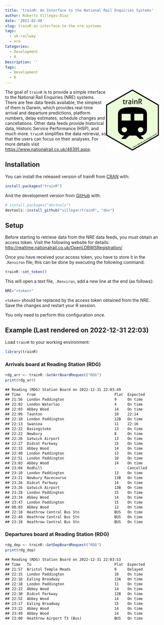 ```yaml
---
title: 'trainR: An Interface to the National Rail Enquiries Systems'
author: Roberto Villegas-Diaz
date: '2021-02-08'
slug: trainR-an-interface-to-the-nre-systems
tags:
  - uk-railway
  - nre
Categories:
  - Development
  - R
Description: ''
Tags:
  - Development
  - R
---
```


<img src="https://raw.githubusercontent.com/villegar/trainR/main/inst/images/logo.png" alt="logo" align="right" height=200px/>

The goal of `trainR` is to provide a simple interface to the 
National Rail Enquiries (NRE) systems. There are few data feeds 
available, the simplest of them is Darwin, which provides real-time 
arrival and departure predictions, platform numbers, delay estimates, 
schedule changes and cancellations. Other data feeds provide historical 
data, Historic Service Performance (HSP), and much more. `trainR` 
simplifies the data retrieval, so that the users can focus on their 
analyses. For more details visit 
https://www.nationalrail.co.uk/46391.aspx.

## Installation

You can install the released version of trainR from [CRAN](https://CRAN.R-project.org) with:

``` r
install.packages("trainR")
```

And the development version from [GitHub](https://github.com/) with:

``` r
# install.packages("devtools")
devtools::install_github("villegar/trainR", "dev")
```

## Setup
Before starting to retrieve data from the NRE data feeds, you must obtain an access token. 
Visit the following website for details: http://realtime.nationalrail.co.uk/OpenLDBWSRegistration/

Once you have received your access token, you have to store it in the `.Renviron` file; this can be 
done by executing the following command:


```r
trainR::set_token()
```

This will open a text file, `.Renviron`, add a new line at the end (as follows):

```bash
NRE="<token>"
```

`<token>` should be replaced by the access token obtained from the NRE. Save the changes and restart 
your R session.

You only need to perform this configuration once.

## Example (Last rendered on 2022-12-31 22:03)

Load `trainR` to your working environment:

```r
library(trainR)
```

### Arrivals board at Reading Station (RDG)


```r
rdg_arr <- trainR::GetArrBoardRequest("RDG")
print(rdg_arr)
```

```
## Reading (RDG) Station Board on 2022-12-31 22:03:49
## Time   From                                    Plat  Expected
## 21:56  London Paddington                       9     On time
## 22:02  London Waterloo                         4     On time
## 22:03  Abbey Wood                              14    On time
## 22:09  Taunton                                 10    22:14
## 22:10  London Paddington                       12B   On time
## 22:13  Swansea                                 11    22:16
## 22:22  Basingstoke                             13    On time
## 22:22  Newbury                                 8     On time
## 22:26  Gatwick Airport                         13    On time
## 22:27  Didcot Parkway                          15    On time
## 22:33  Abbey Wood                              14    On time
## 22:40  London Paddington                       13    On time
## 22:51  London Paddington                       10    On time
## 23:03  Abbey Wood                              14    On time
## 23:04  Redhill                                 -     Cancelled
## 23:10  London Paddington                       13    On time
## 23:21  Newbury Racecourse                      13B   On time
## 23:26  Didcot Parkway                          14    On time
## 23:26  Gatwick Airport                         13B   On time
## 23:28  London Paddington                       15    On time
## 23:34  Abbey Wood                              14    On time
## 23:47  London Paddington                       15    On time
## 00:03  Abbey Wood                              12    On time
## 22:18  Heathrow Central Bus Stn                BUS   On time
## 22:48  Heathrow Central Bus Stn                BUS   On time
## 23:18  Heathrow Central Bus Stn                BUS   On time
```

### Departures board at Reading Station (RDG)


```r
rdg_dep <- trainR::GetDepBoardRequest("RDG")
print(rdg_dep)
```

```
## Reading (RDG) Station Board on 2022-12-31 22:03:53
## Time   To                                      Plat  Expected
## 21:57  Bristol Temple Meads                    9     Delayed
## 22:15  London Paddington                       10    On time
## 22:16  Ealing Broadway                         13A   On time
## 22:18  London Paddington                       11    On time
## 22:22  Abbey Wood                              14    On time
## 22:30  Didcot Parkway                          12B   On time
## 22:52  Abbey Wood                              14    On time
## 23:17  Ealing Broadway                         15    On time
## 23:22  Abbey Wood                              14    On time
## 23:49  Abbey Wood                              14    On time
## 23:00  Heathrow Airport T3 (Bus)               BUS   On time
```
